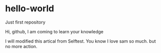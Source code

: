 # hello-world
Just first repository

Hi, github,
I am coming to learn your knowledge

I will modified this artical from Selftest.
You know I love sam so much. but no more action.
